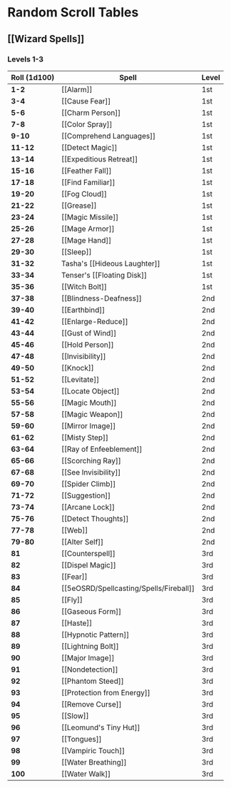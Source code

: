 # Random Scroll Tables

## [[Wizard Spells]]

### Levels 1-3

| **Roll (1d100)** | **Spell**                               | **Level** |
| ---------------- | --------------------------------------- | --------- |
| **1-2**          | [[Alarm]]                               | 1st       |
| **3-4**          | [[Cause Fear]]                          | 1st       |
| **5-6**          | [[Charm Person]]                        | 1st       |
| **7-8**          | [[Color Spray]]                         | 1st       |
| **9-10**         | [[Comprehend Languages]]                | 1st       |
| **11-12**        | [[Detect Magic]]                        | 1st       |
| **13-14**        | [[Expeditious Retreat]]                 | 1st       |
| **15-16**        | [[Feather Fall]]                        | 1st       |
| **17-18**        | [[Find Familiar]]                       | 1st       |
| **19-20**        | [[Fog Cloud]]                           | 1st       |
| **21-22**        | [[Grease]]                              | 1st       |
| **23-24**        | [[Magic Missile]]                       | 1st       |
| **25-26**        | [[Mage Armor]]                          | 1st       |
| **27-28**        | [[Mage Hand]]                           | 1st       |
| **29-30**        | [[Sleep]]                               | 1st       |
| **31-32**        | Tasha's [[Hideous Laughter]]            | 1st       |
| **33-34**        | Tenser's [[Floating Disk]]              | 1st       |
| **35-36**        | [[Witch Bolt]]                          | 1st       |
| **37-38**        | [[Blindness-Deafness]]                  | 2nd       |
| **39-40**        | [[Earthbind]]                           | 2nd       |
| **41-42**        | [[Enlarge-Reduce]]                      | 2nd       |
| **43-44**        | [[Gust of Wind]]                        | 2nd       |
| **45-46**        | [[Hold Person]]                         | 2nd       |
| **47-48**        | [[Invisibility]]                        | 2nd       |
| **49-50**        | [[Knock]]                               | 2nd       |
| **51-52**        | [[Levitate]]                            | 2nd       |
| **53-54**        | [[Locate Object]]                       | 2nd       |
| **55-56**        | [[Magic Mouth]]                         | 2nd       |
| **57-58**        | [[Magic Weapon]]                        | 2nd       |
| **59-60**        | [[Mirror Image]]                        | 2nd       |
| **61-62**        | [[Misty Step]]                          | 2nd       |
| **63-64**        | [[Ray of Enfeeblement]]                 | 2nd       |
| **65-66**        | [[Scorching Ray]]                       | 2nd       |
| **67-68**        | [[See Invisibility]]                    | 2nd       |
| **69-70**        | [[Spider Climb]]                        | 2nd       |
| **71-72**        | [[Suggestion]]                          | 2nd       |
| **73-74**        | [[Arcane Lock]]                         | 2nd       |
| **75-76**        | [[Detect Thoughts]]                     | 2nd       |
| **77-78**        | [[Web]]                                 | 2nd       |
| **79-80**        | [[Alter Self]]                          | 2nd       |
| **81**           | [[Counterspell]]                        | 3rd       |
| **82**           | [[Dispel Magic]]                        | 3rd       |
| **83**           | [[Fear]]                                | 3rd       |
| **84**           | [[5eOSRD/Spellcasting/Spells/Fireball]] | 3rd       |
| **85**           | [[Fly]]                                 | 3rd       |
| **86**           | [[Gaseous Form]]                        | 3rd       |
| **87**           | [[Haste]]                               | 3rd       |
| **88**           | [[Hypnotic Pattern]]                    | 3rd       |
| **89**           | [[Lightning Bolt]]                      | 3rd       |
| **90**           | [[Major Image]]                         | 3rd       |
| **91**           | [[Nondetection]]                        | 3rd       |
| **92**           | [[Phantom Steed]]                       | 3rd       |
| **93**           | [[Protection from Energy]]              | 3rd       |
| **94**           | [[Remove Curse]]                        | 3rd       |
| **95**           | [[Slow]]                                | 3rd       |
| **96**           | [[Leomund's Tiny Hut]]                  | 3rd       |
| **97**           | [[Tongues]]                             | 3rd       |
| **98**           | [[Vampiric Touch]]                      | 3rd       |
| **99**           | [[Water Breathing]]                     | 3rd       |
| **100**          | [[Water Walk]]                          | 3rd       |